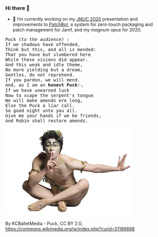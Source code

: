 ### Hi there 👋

- 🔭 I’m currently working on my [JNUC 2020](https://www.jamf.com/events/jamf-nation-user-conference/2020/) presentation and improvements to [PatchBot](https://github.com/Honestpuck/PatchBot), a system for zero-touch packaging and patch management for Jamf, and my _magnum opus_ for 2020.

<block style="width: 400px;">
<pre>
Puck <em>(to the audience)</em> :
If we shadows have offended,
Think but this, and all is mended:
That you have but slumbered here
While these visions did appear.
And this weak and idle theme,
No more yielding but a dream,
Gentles, do not reprehend.
If you pardon, we will mend.
And, as I am an <b>honest Puck</b>✨,
If we have unearned luck
Now to scape the serpent's tongue
We will make amends ere long,
Else the Puck a liar call.
So good night unto you all.
Give me your hands if we be friends,
And Robin shall restore amends.
</pre>
</block>

![Puck](https://github.com/Honestpuck/Honestpuck/blob/master/Puck.jpeg)

By KCBalletMedia - Puck, CC BY 2.0, https://commons.wikimedia.org/w/index.php?curid=51186698

<!--
**Honestpuck/Honestpuck** is a ✨ _special_ ✨ repository because its `README.md` (this file) appears on your GitHub profile.

Here are some ideas to get you started:

- 🔭 I’m currently working on ...
- 🌱 I’m currently learning ...
- 👯 I’m looking to collaborate on ...
- 🤔 I’m looking for help with ...
- 💬 Ask me about ...
- 📫 How to reach me: ...
- 😄 Pronouns: ...
- ⚡ Fun fact: ...
-->
